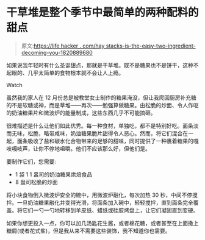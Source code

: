 # 干草堆是整个季节中最简单的两种配料的甜点

> 原文:[https://life hacker . com/hay stacks-is-the-easy-two-ingredient-decoming-you-1820889680](https://lifehacker.com/haystacks-are-the-easiest-two-ingredient-confection-you-1820889680)

如果说我年轻时有什么圣诞甜点，那就是干草堆。既不是糖果也不是饼干，这种不起眼的、几乎太简单的食物根本就不会让人上瘾。

Watch

虽然我的家人在 12 月份总是被教堂女士制作的糖果淹没，但让我爬回厨房补充糖的不是软糖或神，而是草堆——再次——勉强算做糖果。由松脆的炒面、令人作呕的奶油糖果片和微波炉的能量制成，这些东西几乎不可能搞砸。

很难描述是什么让他们如此优秀。每一种食材，单独吃，都不是特别好吃。面条淡而无味，松脆，略带咸味，奶油糖果脆片甜得令人恶心。然而，将它们混合在一起，面条吸收了盐和碳水化合物带来的足够的甜味，同时提供了一种裹着糖果的嘎吱嘎吱声，让你不停地咀嚼。他们不应该那么好，但他们是。

要制作它们，您需要:

*   1 袋 1 1 盎司的奶油糖果烘焙食品
*   8 盎司松脆的炒面

将小块食物倒入微波炉安全的碗中，用微波炉融化，每次加热 30 秒，中间不停搅拌。一旦奶油糖果融化并变得光滑，将面条加入碗中，轻轻搅拌，直到面条完全覆盖。将它们一勺一勺地转移到羊皮纸、蜡纸或硅胶烤盘上，让它们凝固直到变硬。

如果你想更投入一点，你可以加几汤匙花生酱，或者棉花糖，或者甚至在上面撒上糖屑(或者花式盐)，但是我从来不需要这些装饰，我不知道你也需要。